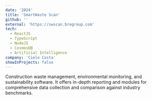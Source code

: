 ```yaml
---
date: '2024'
title: 'SmartWaste Scan'
github: ''
external: 'https://swscan.bregroup.com'
tech:
  - ReactJS
  - TypeScript
  - NodeJS
  - CosmosDB
  - Artificial Intelligence
company: 'Cielo Costa'
showInProjects: false
---
```


Construction waste management, environmental monitoring, and sustainability software. It offers in-depth reporting and modules for comprehensive data collection and comparison against industry benchmarks.